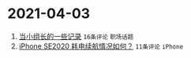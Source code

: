 # 2021-04-03

1. [当小组长的一些记录](https://www.v2ex.com/t/767732) `16条评论` `职场话题`
1. [iPhone SE2020 耗电续航情况如何？](https://www.v2ex.com/t/767729) `11条评论` `iPhone`
